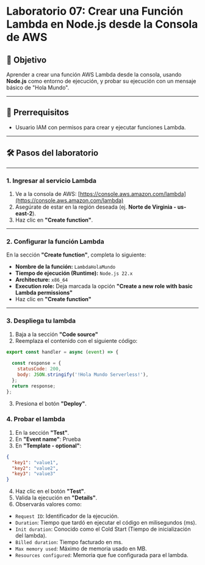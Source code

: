 # Laboratorio 07: Crear una Función Lambda en Node.js desde la Consola de AWS

## 🎯 Objetivo

Aprender a crear una función AWS Lambda desde la consola, usando **Node.js** como entorno de ejecución, y probar su ejecución con un mensaje básico de "Hola Mundo".

---

## 🧰 Prerrequisitos

- Usuario IAM con permisos para crear y ejecutar funciones Lambda.

---

## 🛠️ Pasos del laboratorio

---

### 1. Ingresar al servicio Lambda

1. Ve a la consola de AWS: [https://console.aws.amazon.com/lambda](https://console.aws.amazon.com/lambda)
2. Asegúrate de estar en la región deseada (ej. **Norte de Virginia - us-east-2**).
3. Haz clic en **"Create function"**.

---

### 2. Configurar la función Lambda

En la sección **"Create function"**, completa lo siguiente:

- **Nombre de la función:** `LambdaHolaMundo`
- **Tiempo de ejecución (Runtime):** `Node.js 22.x`
- **Architecture:** `x86_64`
- **Execution role:** Deja marcada la opción **"Create a new role with basic Lambda permissions"**
- Haz clic en **"Create function"**

---

### 3. Despliega tu lambda

1. Baja a la sección **"Code source"**
2. Reemplaza el contenido con el siguiente código:
```javascript
export const handler = async (event) => {
  
  const response = {
    statusCode: 200,
    body: JSON.stringify('!Hola Mundo Serverless!'),
  };
  return response;
};
```
3. Presiona el botón **"Deploy"**.

### 4. Probar el lambda

1. En la sección **"Test"**.
2. En **"Event name"**: Prueba
3. En **"Template - optional"**:
```json
{
  "key1": "value1",
  "key2": "value2",
  "key3": "value3"
}
```
4. Haz clic en el botón **"Test"**.
5. Valida la ejecución en **"Details"**.
6. Observarás valores como:
- `Request ID`: Identificador de la ejecución.
- `Duration`: Tiempo que tardó en ejecutar el código en milisegundos (ms).
- `Init duration`: Conocido como el Cold Start (Tiempo de inicialización del lambda).
- `Billed duration`: Tiempo facturado en ms.
- `Max memory used`: Máximo de memoria usado en MB.
- `Resources configured`: Memoria que fue configurada para el lambda.


